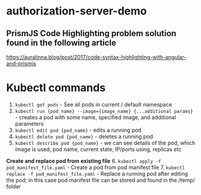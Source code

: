 # authorization-server-demo

## PrismJS Code Highlighting problem solution found in the following article
https://auralinna.blog/post/2017/code-syntax-highlighting-with-angular-and-prismjs

# Kubectl commands
1. `kubectl get pods` -  See all pods in current / default namespace
2. `kubectl run {pod_name} --image={image_name} {...additional params}` - creates a pod with some name, specified image, and additional parameters
3. `kubectl edit pod {pod_name}` - edits a running pod
4. `kubectl delete pod {pod_name}` - deletes a running pod
5. `kubectl describe pod {pod_name}` -  we can see details of the pod, which image is used, pod name, current state, IP/ports using, replicas etc

**Create and replace pod from existing file**
6. `kubectl apply -f pod_manifest_file.yaml` - Create a pod from pod manifest file
7. `kubectl replace -f pod_manifest_file.yaml` - Replace a running pod after editing the pod; in this case pod manifest file can be stored and found in the /temp/ folder